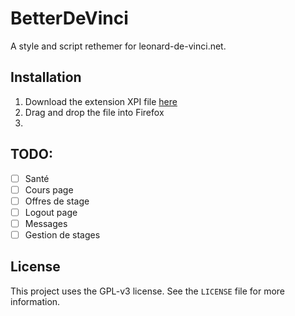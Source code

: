 # BetterDeVinci

A style and script rethemer for leonard-de-vinci.net.

## Installation

1. Download the extension XPI file [here](https://github.com/Egsagon/bdv/releases/download/0.1/bdv-0.1-ff.xpi)
2. Drag and drop the file into Firefox
3. 

## TODO:

- [ ] Santé
- [ ] Cours page
- [ ] Offres de stage
- [ ] Logout page
- [ ] Messages
- [ ] Gestion de stages

## License

This project uses the GPL-v3 license. See the `LICENSE` file for more information.
